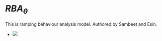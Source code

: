 # $RBA_\theta$

This is ramping behaviour analysis model. 
Authored by Sambeet and Esin. 


- <img src="https://latex.codecogs.com/gif.latex?O_t=\text { Onset event at time bin } t " /> 